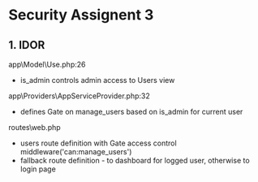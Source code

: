 # Security Assignent 3

## 1. IDOR

app\Model\Use.php:26 
  - is_admin controls admin access to Users view

app\Providers\AppServiceProvider.php:32 
  - defines Gate on manage_users based on is_admin for current user

routes\web.php 
  - users route definition with Gate access control middleware('can:manage_users')
  - fallback route definition - to dashboard for logged user, otherwise to login page 



